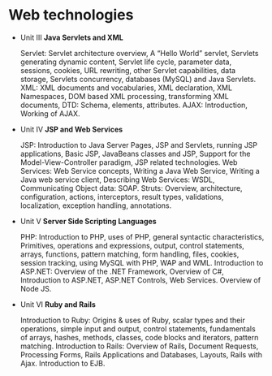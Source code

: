 # Web technologies

*   Unit III **Java Servlets and XML**

    Servlet: Servlet architecture overview, A “Hello World” servlet, Servlets generating dynamic
    content, Servlet life cycle, parameter data, sessions, cookies, URL rewriting, other Servlet
    capabilities, data storage, Servlets concurrency, databases (MySQL) and Java Servlets. XML:
    XML documents and vocabularies, XML declaration, XML Namespaces, DOM based XML
    processing, transforming XML documents, DTD: Schema, elements, attributes. AJAX:
    Introduction, Working of AJAX.

*   Unit IV **JSP and Web Services**

    JSP: Introduction to Java Server Pages, JSP and Servlets, running JSP applications, Basic JSP,
    JavaBeans classes and JSP, Support for the Model-View-Controller paradigm, JSP related
    technologies. Web Services: Web Service concepts, Writing a Java Web Service, Writing a Java
    web service client, Describing Web Services: WSDL, Communicating Object data: SOAP.
    Struts: Overview, architecture, configuration, actions, interceptors, result types, validations,
    localization, exception handling, annotations.

*   Unit V **Server Side Scripting Languages**

    PHP: Introduction to PHP, uses of PHP, general syntactic characteristics, Primitives, operations
    and expressions, output, control statements, arrays, functions, pattern matching, form handling,
    files, cookies, session tracking, using MySQL with PHP, WAP and WML. Introduction to
    ASP.NET: Overview of the .NET Framework, Overview of C#, Introduction to ASP.NET,
    ASP.NET Controls, Web Services. Overview of Node JS.

*   Unit VI **Ruby and Rails**

    Introduction to Ruby: Origins & uses of Ruby, scalar types and their operations, simple input
    and output, control statements, fundamentals of arrays, hashes, methods, classes, code blocks and
    iterators, pattern matching. Introduction to Rails: Overview of Rails, Document Requests,
    Processing Forms, Rails Applications and Databases, Layouts, Rails with Ajax. Introduction to
    EJB.
